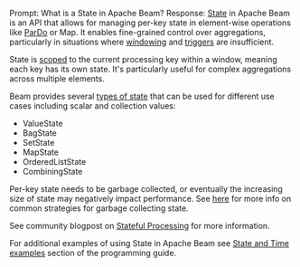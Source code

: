 Prompt:
What is a State in Apache Beam?
Response:
[State](https://beam.apache.org/documentation/basics/#state-and-timers) in Apache Beam is an API that allows for managing per-key state in element-wise operations like [ParDo](https://beam.apache.org/documentation/programming-guide/#pardo) or Map. It enables fine-grained control over aggregations, particularly in situations where [windowing](https://beam.apache.org/documentation/programming-guide/#windowing) and [triggers](https://beam.apache.org/documentation/programming-guide/#triggers) are insufficient.

State is [scoped](https://beam.apache.org/documentation/programming-guide/#state-and-timers) to the current processing key within a window, meaning each key has its own state. It's particularly useful for complex aggregations across multiple elements.

Beam provides several [types of state](https://beam.apache.org/documentation/programming-guide/#types-of-state) that can be used for different use cases including scalar and collection values:
- ValueState
- BagState
- SetState
- MapState
- OrderedListState
- CombiningState

Per-key state needs to be garbage collected, or eventually the increasing size of state may negatively impact performance. See [here](https://beam.apache.org/documentation/programming-guide/#garbage-collecting-state) for more info on common strategies for garbage collecting state.

See community blogpost on [Stateful Processing](https://beam.apache.org/blog/stateful-processing/) for more information.

For additional examples of using State in Apache Beam see [State and Time examples](https://beam.apache.org/documentation/programming-guide/#state-timers-examples) section of the programming guide.